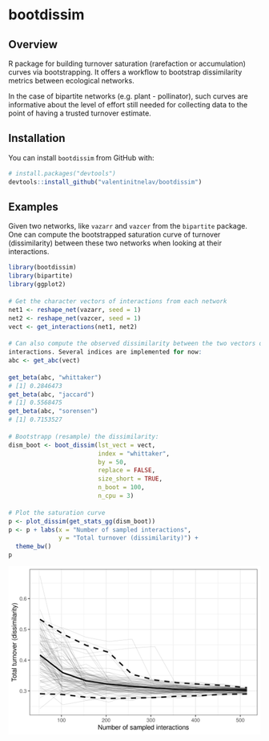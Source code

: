 # bootdissim

## Overview

R package for building turnover saturation (rarefaction or accumulation) curves via bootstrapping. It offers a workflow to bootstrap dissimilarity metrics between ecological networks.

In the case of bipartite networks (e.g. plant - pollinator), such curves are informative about the level of effort still needed for collecting data to the point of having a trusted turnover estimate.

## Installation

You can install `bootdissim` from GitHub with:

``` r
# install.packages("devtools")
devtools::install_github("valentinitnelav/bootdissim")
```

## Examples

Given two networks, like `vazarr` and `vazcer` from the `bipartite` package. One can compute the bootstrapped saturation curve of turnover (dissimilarity) between these two networks when looking at their interactions.

``` r
library(bootdissim)
library(bipartite)
library(ggplot2)

# Get the character vectors of interactions from each network
net1 <- reshape_net(vazarr, seed = 1)
net2 <- reshape_net(vazcer, seed = 1)
vect <- get_interactions(net1, net2)

# Can also compute the observed dissimilarity between the two vectors of
interactions. Several indices are implemented for now:
abc <- get_abc(vect)

get_beta(abc, "whittaker")
# [1] 0.2846473
get_beta(abc, "jaccard")
# [1] 0.5568475
get_beta(abc, "sorensen")
# [1] 0.7153527

# Bootstrapp (resample) the dissimilarity:
dism_boot <- boot_dissim(lst_vect = vect,
                         index = "whittaker",
                         by = 50,
                         replace = FALSE,
                         size_short = TRUE,
                         n_boot = 100,
                         n_cpu = 3)

# Plot the saturation curve
p <- plot_dissim(get_stats_gg(dism_boot))
p <- p + labs(x = "Number of sampled interactions",
              y = "Total turnover (dissimilarity)") +
  theme_bw()
p
```

<!--
ggsave(p, filename = "./man/cache/readme-example-1.png",
       units = "cm", width = 15, height = 10, dpi = 300)
-->

![](man/cache/readme-example-1.png)
